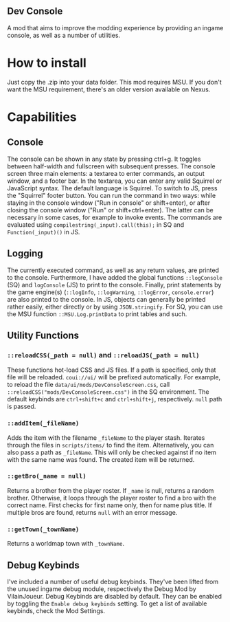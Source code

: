 ## Dev Console
A mod that aims to improve the modding experience by providing an ingame console, as well as a number of utilities.

# How to install
Just copy the .zip into your data folder. This mod requires MSU. If you don't want the MSU requirement, there's an older version available on Nexus.

# Capabilities

## Console
The console can be shown in any state by pressing ctrl+g. It toggles between half-width and fullscreen with subsequent presses.
The console screen three main elements: a textarea to enter commands, an output window, and a footer bar.
In the textarea, you can enter any valid Squirrel or JavaScript syntax. The default language is Squirrel. To switch to JS, press the "Squirrel" footer button.
You can run the command in two ways: while staying in the console window ("Run in console" or shift+enter), or after closing the console window ("Run" or shift+ctrl+enter). The latter can be necessary in some cases, for example to invoke events.
The commands are evaluated using `compilestring(_input).call(this);` in SQ and `Function(_input)()` in JS.

## Logging
The currently executed command, as well as any return values, are printed to the console.
Furthermore, I have added the global functions `::logConsole` (SQ) and `logConsole` (JS) to print to the console.
Finally, print statements by the game engine(s) (`::logInfo`, `::logWarning`, `::logError`, `console.error`) are also printed to the console.
In JS, objects can generally be printed rather easily, either directly or by using `JSON.stringify`. For SQ, you can use the MSU function `::MSU.Log.printData` to print tables and such.

## Utility Functions

### `::reloadCSS(_path = null)` and `::reloadJS(_path = null)`
These functions hot-load CSS and JS files. If a path is specified, only that file will be reloaded. `coui://ui/` will be prefixed automatically.
For example, to reload the file `data/ui/mods/DevConsoleScreen.css`, call `::reloadCSS("mods/DevConsoleScreen.css")` in the SQ environment.
The default keybinds are `ctrl+shift+c` and `ctrl+shift+j`, respectively. `null` path is passed.

### `::addItem(_fileName)`
Adds the item with the filename `_fileName` to the player stash. Iterates through the files in `scripts/items/` to find the item.
Alternatively, you can also pass a path as `_fileName`. This will only be checked against if no item with the same name was found.
The created item will be returned.

### `::getBro(_name = null)`
Returns a brother from the player roster. If `_name` is null, returns a random brother. Otherwise, it loops through the player roster to find a bro with the correct name.
First checks for first name only, then for name plus title. If multiple bros are found, returns `null` with an error message.

### `::getTown(_townName)`
Returns a worldmap town with `_townName`.

## Debug Keybinds
I've included a number of useful debug keybinds. They've been lifted from the unused ingame debug module, respectively the Debug Mod by VilainJoueur.
Debug Keybinds are disabled by default. They can be enabled by toggling the `Enable debug keybinds` setting.
To get a list of available keybinds, check the Mod Settings.



